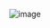 ![image](https://github.com/Vishal-Singh-Thapa/WEB-DEVELOPMENT/assets/97399478/a8eefba6-0d71-4104-b028-4402032890a2)

